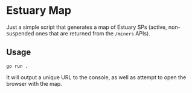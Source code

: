 # Estuary Map
Just a simple script that generates a map of Estuary SPs (active, non-suspended ones that are returned from the `/miners` APIs).

## Usage
`go run .`

It will output a unique URL to the console, as well as attempt to open the browser with the map.
